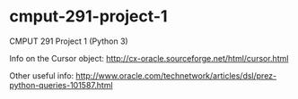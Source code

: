 cmput-291-project-1
===================

CMPUT 291 Project 1 (Python 3)

Info on the Cursor object:
http://cx-oracle.sourceforge.net/html/cursor.html

Other useful info:
http://www.oracle.com/technetwork/articles/dsl/prez-python-queries-101587.html
